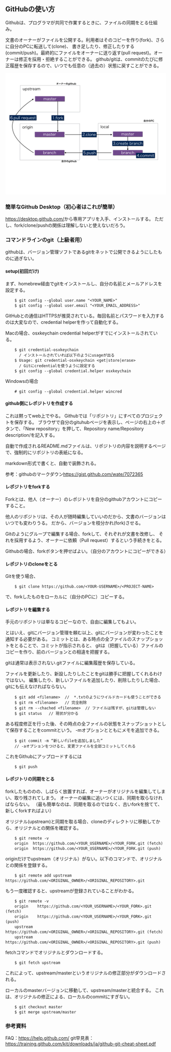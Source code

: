 ## GitHubの使い方

Githubは、プログラマが共同で作業するときに、ファイルの同期をとる仕組み。

文書のオーナーがファイルを公開する。利用者はそのコピーを作り(fork)、さらに自分のPCに転送して(clone)、
書き足したり、修正したりする(commit/push)。最終的にファイルをオーナーに送り返す(pull request)。オーナーは修正を採用・拒絶することができる。
github/gitは、commitのたびに修正履歴を保存するので、いつでも任意の（過去の）状態に戻すことができる。

![github image](images/github001.jpg)

### 簡単なGithub Desktop（初心者はこれが簡単）

<https://desktop.github.com/>から専用アプリを入手、インストールする。
ただし、fork/clone/pushの関係は理解しないと使えないだろう。

### コマンドラインのgit（上級者用）

githubは、バージョン管理ソフトであるgitをネットで公開できるようにしたものに過ぎない。

#### setup(初回だけ)
まず、homebrew経由でgitをインストールし、自分の名前とメールアドレスを設定する。

```
	$ git config --global user.name "<YOUR_NAME>"
	$ git config --global user.email "<YOUR_EMAIL_ADDRESS>"
```

GitHubとの通信はHTTPSが推奨されている。毎回名前とパスワードを入力するのは大変なので、credential helperを作って自動化する。

Macの場合、osxkeychain credential helperがすでにインストールされている。

```
	$ git credential-osxkeychain
	  / インストールされていれば以下のようにusageが出る
	$ Usage: git credential-osxkeychain <get|store|erase>
	  / Gitにcredentialを使うように設定する
	$ git config --global credential.helper osxkeychain
```

Windowsの場合

```
	# git config --global credential.helper wincred
```

#### github側にレポジトリを作成する

これは黙ってweb上でやる。
Githubでは「リポジトリ」にすべてのプロジェクトを保存する。
ブラウザで自分のgituhubページを表示し、ページの右上の＋ボタンで、「New repository」を押して、Repository name/Repository description/を記入する。

自動で作成されるREADME.mdファイルは、リポジトリの内容を説明するページで、強制的にリポジトリの表紙になる。

markdown形式で書くと、自動で装飾される。

参考：githubのマークダウン<https://gist.github.com/wate/7072365>

#### レポジトリをforkする

Forkとは、他人（オーナー）のレポジトリを自分のgithubアカウントにコピーすること。

他人のリポジトリは、その人が随時編集していいのだから、文書のバージョンはいつでも変わりうる。
だから、バージョンを枝分かれ(fork)させる。

Gitのようにグループで編集する場合、forkして、それぞれが文書を改修し、
それを採用するよう、オーナーに依頼（Pull request）するという手続きをとる。

Githubの場合、forkボタンを押せばよい。（自分のアカウントにコピーができる）

#### レポジトリのcloneをとる

Gitを使う場合、

```
	$ git clone https://github.com/<YOUR-USERNAME>/<PROJECT-NAME>
```

で、forkしたものをローカルに（自分のPCに）コピーする。

#### レポジトリを編集する

手元のリポジトリは単なるコピーなので、自由に編集してもよい。

とはいえ、gitにバージョン管理を頼む以上、gitにバージョンが変わったことを通知する必要がある。
コミットとは、ある時点の全ファイルのスナップショットをとることで、コミットが指示されると、
gitは（把握している）ファイルのコピーを作り、前のバージョンとの相違を把握する。

gitは通常は表示されない.gitファイルに編集履歴を保存している。

ファイルを更新したり、新設したりしたことをgitは勝手に把握してくれるわけではない。
編集したり、新しいファイルを追加したり、削除したりした場合、gitにも伝えなければならない。

```
	$ git add <filename>  //  *.txtのようにワイルドカードも使うことができる
	$ git rm <filename>   // 完全削除
	$ git rm --chached <filename>  // ファイルは残すが、gitは管理しない
	$ git status   // 現状が分かる
```

ある程度修正を行った後、その時点の全ファイルの状態をスナップショットとして保存することをcommitという。
-mオプションとともにメモを追加できる。

```
	$ git commit -m “新しいfileを追加しました”
	// -aオプションをつけると、変更ファイルを全部コミットしてくれる
```

これをGithubにアップロードするには

```
	$ git push
```

#### レポジトリの同期をとる

forkしたもののの、しばらく放置すれば、オーナーがオリジナルを編集してしまい、取り残されてしまう。
オーナーの編集に追いつくには、同期を取らなければならない。
（最も簡単なのは、同期を取るのではなく、古いforkを捨てて、新しくforkすればよい）

オリジナル(upstream)と同期を取る場合、cloneのディレクトリに移動してから、オリジナルとの関係を確認する。

```
	$ git remote -v
	origin  https://github.com/<YOUR_USERNAME>/<YOUR_FORK.git (fetch)
	origin  https://github.com/<YOUR_USERNAME>/<YOUR_FORK.git (push)
```

originだけでupstream（オリジナル）がない。以下のコマンドで、オリジナルとの関係を登録する。

```
	$ git remote add upstream https://github.com/<ORIGINAL_OWNER>/<ORIGINAL_REPOSITORY>.git
```

もう一度確認すると、upstreamが登録されていることがわかる。

```
	$ git remote -v
	origin    https://github.com/<YOUR_USERNAME>/<YOUR_FORK>.git (fetch)
	origin    https://github.com/<YOUR_USERNAME>/<YOUR_FORK>.git (push)
	upstream  https://github.com/<ORIGINAL_OWNER>/<ORIGINAL_REPOSITORY>.git (fetch)
	upstream  https://github.com/<ORIGINAL_OWNER>/<ORIGINAL_REPOSITORY>.git (push)
```

fetchコマンドでオリジナルとダウンロードする。

```
	$ git fetch upstream
```
これによって、upstream/masterというオリジナルの修正部分がダウンロードされる。

ローカルのmasterバージョンに移動して、upstream/masterと統合する。
これは、オリジナルの修正による、ローカルのcommitにすぎない。

```
	$ git checkout master
	$ git merge upstream/master
```

### 参考資料

FAQ：<https://help.github.com/>
git早見表：<https://training.github.com/kit/downloads/ja/github-git-cheat-sheet.pdf>
